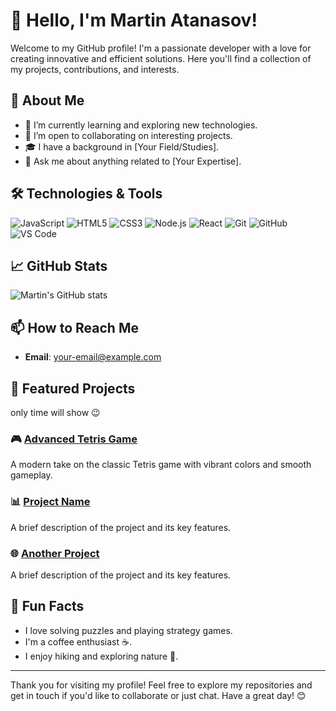 # 👋 Hello, I'm Martin Atanasov!

Welcome to my GitHub profile! I'm a passionate developer with a love for creating innovative and efficient solutions. Here you'll find a collection of my projects, contributions, and interests.

## 🚀 About Me

- 🌱 I’m currently learning and exploring new technologies.
- 💼 I’m open to collaborating on interesting projects.
- 🎓 I have a background in [Your Field/Studies].
- 💬 Ask me about anything related to [Your Expertise].

## 🛠️ Technologies & Tools

![JavaScript](https://img.shields.io/badge/-JavaScript-F7DF1E?style=flat&logo=javascript&logoColor=black)
![HTML5](https://img.shields.io/badge/-HTML5-E34F26?style=flat&logo=html5&logoColor=white)
![CSS3](https://img.shields.io/badge/-CSS3-1572B6?style=flat&logo=css3&logoColor=white)
![Node.js](https://img.shields.io/badge/-Node.js-339933?style=flat&logo=node.js&logoColor=white)
![React](https://img.shields.io/badge/-React-61DAFB?style=flat&logo=react&logoColor=black)
![Git](https://img.shields.io/badge/-Git-F05032?style=flat&logo=git&logoColor=white)
![GitHub](https://img.shields.io/badge/-GitHub-181717?style=flat&logo=github&logoColor=white)
![VS Code](https://img.shields.io/badge/-VS%20Code-007ACC?style=flat&logo=visual-studio-code&logoColor=white)

## 📈 GitHub Stats

![Martin's GitHub stats](https://github-readme-stats.vercel.app/api?username=Martin-Atanasov123&show_icons=true&theme=radical)

## 📫 How to Reach Me

- **Email**: [your-email@example.com](mailto:matanasov573@gmail.com)


## 🌟 Featured Projects

only time will show 😉

### 🎮 [Advanced Tetris Game](https://github.com/Martin-Atanasov123/tetris-game)
A modern take on the classic Tetris game with vibrant colors and smooth gameplay.

### 📊 [Project Name](https://github.com/Martin-Atanasov123/project-name)
A brief description of the project and its key features.

### 🌐 [Another Project](https://github.com/Martin-Atanasov123/another-project)
A brief description of the project and its key features.



## 🎉 Fun Facts

- I love solving puzzles and playing strategy games.
- I'm a coffee enthusiast ☕.
- I enjoy hiking and exploring nature 🌲.

---

Thank you for visiting my profile! Feel free to explore my repositories and get in touch if you'd like to collaborate or just chat. Have a great day! 😊

